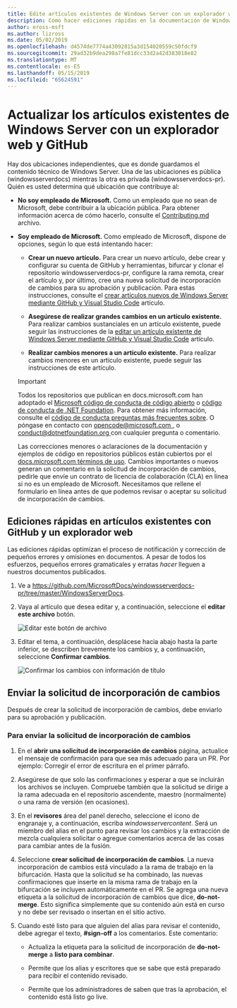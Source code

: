 ```yaml
---
title: Edite artículos existentes de Windows Server con un explorador web y GitHub
description: Cómo hacer ediciones rápidas en la documentación de Windows Server existente con un explorador web y GitHub, como empleado de Microsoft.
author: eross-msft
ms.author: lizross
ms.date: 05/02/2019
ms.openlocfilehash: d4574de7774a43092815a3d154020559c50fdcf9
ms.sourcegitcommit: 29ad32b9dea298a7fe81dcc33d2a42d383018e82
ms.translationtype: MT
ms.contentlocale: es-ES
ms.lasthandoff: 05/15/2019
ms.locfileid: "65624591"
---
```

# <a name="update-existing-windows-server-articles-using-a-web-browser-and-github"></a>Actualizar los artículos existentes de Windows Server con un explorador web y GitHub

Hay dos ubicaciones independientes, que es donde guardamos el contenido técnico de Windows Server. Una de las ubicaciones es pública (windowsserverdocs) mientras la otra es privada (windowsserverdocs-pr). Quién es usted determina qué ubicación que contribuye al:

- **No soy empleado de Microsoft.** Como un empleado que no sean de Microsoft, debe contribuir a la ubicación pública. Para obtener información acerca de cómo hacerlo, consulte el [Contributing.md](https://github.com/MicrosoftDocs/windowsserverdocs/blob/master/CONTRIBUTING.md) archivo.

- **Soy empleado de Microsoft.** Como empleado de Microsoft, dispone de opciones, según lo que está intentando hacer:

    - **Crear un nuevo artículo.** Para crear un nuevo artículo, debe crear y configurar su cuenta de GitHub y herramientas, bifurcar y clonar el repositorio windowsserverdocs-pr, configure la rama remota, crear el artículo y, por último, cree una nueva solicitud de incorporación de cambios para su aprobación y publicación. Para estas instrucciones, consulte el [crear artículos nuevos de Windows Server mediante GitHub y Visual Studio Code](create-new-using-github.md) artículo.

    - **Asegúrese de realizar grandes cambios en un artículo existente.** Para realizar cambios sustanciales en un artículo existente, puede seguir las instrucciones de la [editar un artículo existente de Windows Server mediante GitHub y Visual Studio Code](edit-existing-using-github.md) artículo.

    - **Realizar cambios menores a un artículo existente.** Para realizar cambios menores en un artículo existente, puede seguir las instrucciones de este artículo.

    > [!IMPORTANT]
    > Todos los repositorios que publican en docs.microsoft.com han adoptado el [Microsoft código de conducta de código abierto](https://opensource.microsoft.com/codeofconduct/) o [código de conducta de .NET Foundation](https://dotnetfoundation.org/code-of-conduct). Para obtener más información, consulte el [código de conducta preguntas más frecuentes sobre](https://opensource.microsoft.com/codeofconduct/faq/). O póngase en contacto con [ opencode@microsoft.com ](mailto:opencode@microsoft.com), o [ conduct@dotnetfoundation.org ](mailto:conduct@dotnetfoundation.org) con cualquier pregunta o comentario.
    >
    > Las correcciones menores o aclaraciones de la documentación y ejemplos de código en repositorios públicos están cubiertos por el [docs.microsoft.com términos de uso](https://docs.microsoft.com/legal/termsofuse). Cambios importantes o nuevos generan un comentario en la solicitud de incorporación de cambios, pedirle que envíe un contrato de licencia de colaboración (CLA) en línea si no es un empleado de Microsoft. Necesitamos que rellene el formulario en línea antes de que podemos revisar o aceptar su solicitud de incorporación de cambios.

## <a name="quick-edits-to-existing-articles-using-github-and-a-web-browser"></a>Ediciones rápidas en artículos existentes con GitHub y un explorador web

Las ediciones rápidas optimizan el proceso de notificación y corrección de pequeños errores y omisiones en documentos. A pesar de todos los esfuerzos, pequeños errores gramaticales y erratas _hacer_ lleguen a nuestros documentos publicados.

1. Ve a https://github.com/MicrosoftDocs/windowsserverdocs-pr/tree/master/WindowsServerDocs.

2. Vaya al artículo que desea editar y, a continuación, seleccione el **editar este archivo** botón.

   ![Editar este botón de archivo](media/github-browser-updates/edit-this-file.png)

3. Editar el tema, a continuación, desplácese hacia abajo hasta la parte inferior, se describen brevemente los cambios y, a continuación, seleccione **Confirmar cambios**.

    ![Confirmar los cambios con información de título](media/github-browser-updates/commit-changes.png)

## <a name="submit-the-pull-request"></a>Enviar la solicitud de incorporación de cambios

Después de crear la solicitud de incorporación de cambios, debe enviarlo para su aprobación y publicación.

### <a name="to-submit-your-pull-request"></a>Para enviar la solicitud de incorporación de cambios

1. En el **abrir una solicitud de incorporación de cambios** página, actualice el mensaje de confirmación para que sea más adecuado para un PR. Por ejemplo: Corregir el error de escritura en el primer párrafo.

2. Asegúrese de que solo las confirmaciones y esperar a que se incluirán los archivos se incluyen. Compruebe también que la solicitud se dirige a la rama adecuada en el repositorio ascendente, maestro (normalmente) o una rama de versión (en ocasiones).

3. En el **revisores** área del panel derecho, seleccione el icono de engranaje y, a continuación, escriba _windowsservercontent_. Será un miembro del alias en el punto para revisar los cambios y la extracción de mezcla cualquiera solicitar o agregue comentarios acerca de las cosas para cambiar antes de la fusión.

4. Seleccione **crear solicitud de incorporación de cambios**. La nueva incorporación de cambios está vinculado a la rama de trabajo en la bifurcación. Hasta que la solicitud se ha combinado, las nuevas confirmaciones que inserte en la misma rama de trabajo en la bifurcación se incluyen automáticamente en el PR. Se agrega una nueva etiqueta a la solicitud de incorporación de cambios que dice, **do-not-merge**. Esto significa simplemente que su contenido aún está en curso y no debe ser revisado o insertan en el sitio activo.

5. Cuando esté listo para que alguien del alias para revisar el contenido, debe agregar el texto, **#sign-off** a los comentarios. Este comentario:

    - Actualiza la etiqueta para la solicitud de incorporación de **do-not-merge** a **listo para combinar**.

    - Permite que los alias y escritores que se sabe que está preparado para recibir el contenido revisado.

    - Permite que los administradores de saben que tras la aprobación, el contenido está listo go live.